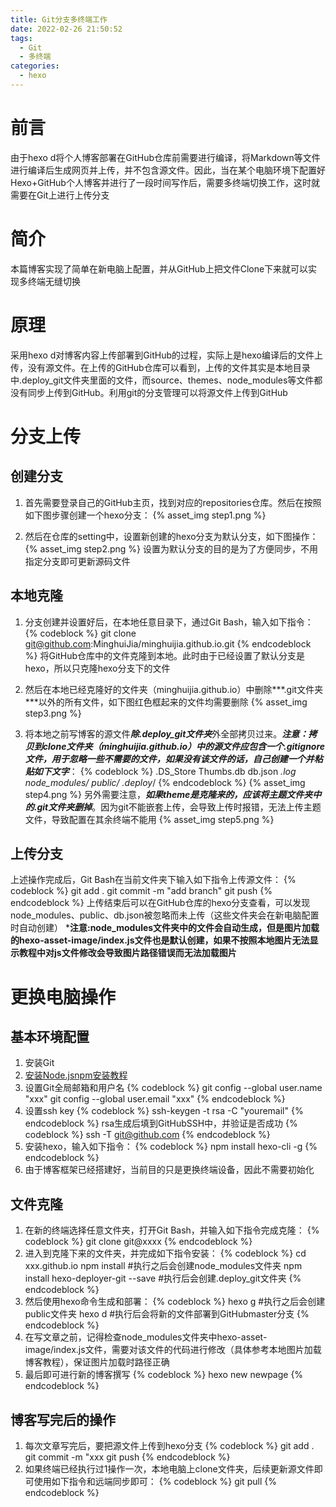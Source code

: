 ```yaml
---
title: Git分支多终端工作
date: 2022-02-26 21:50:52
tags:
  - Git
  - 多终端
categories:
  - hexo
---
```


# 前言
由于hexo d将个人博客部署在GitHub仓库前需要进行编译，将Markdown等文件进行编译后生成网页并上传，并不包含源文件。因此，当在某个电脑环境下配置好Hexo+GitHub个人博客并进行了一段时间写作后，需要多终端切换工作，这时就需要在Git上进行上传分支
<!-- more -->

# 简介
本篇博客实现了简单在新电脑上配置，并从GitHub上把文件Clone下来就可以实现多终端无缝切换

# 原理
采用hexo d对博客内容上传部署到GitHub的过程，实际上是hexo编译后的文件上传，没有源文件。在上传的GitHub仓库可以看到，上传的文件其实是本地目录中.deploy_git文件夹里面的文件，而source、themes、node_modules等文件都没有同步上传到GitHub。利用git的分支管理可以将源文件上传到GitHub

# 分支上传
## 创建分支
1. 首先需要登录自己的GitHub主页，找到对应的repositories仓库。然后在按照如下图步骤创建一个hexo分支：
{% asset_img step1.png %}

2. 然后在仓库的setting中，设置新创建的hexo分支为默认分支，如下图操作：
{% asset_img step2.png %}
设置为默认分支的目的是为了方便同步，不用指定分支即可更新源码文件

## 本地克隆
1. 分支创建并设置好后，在本地任意目录下，通过Git Bash，输入如下指令：
{% codeblock %}
	git clone git@github.com:MinghuiJia/minghuijia.github.io.git
{% endcodeblock %}
将GitHub仓库中的文件克隆到本地。此时由于已经设置了默认分支是hexo，所以只克隆hexo分支下的文件

2. 然后在本地已经克隆好的文件夹（minghuijia.github.io）中删除***\.git文件夹***以外的所有文件，如下图红色框起来的文件均需要删除
{% asset_img step3.png %}

3. 将本地之前写博客的源文件***除.deploy_git文件夹***外全部拷贝过来。***注意：拷贝到clone文件夹（minghuijia.github.io）中的源文件应包含一个.gitignore文件，用于忽略一些不需要的文件，如果没有该文件的话，自己创建一个并粘贴如下文字***：
{% codeblock %}
	.DS_Store
	Thumbs.db
	db.json
	*.log
	node_modules/
	public/
	.deploy*/
{% endcodeblock %}
{% asset_img step4.png %}
另外需要注意，***如果theme是克隆来的，应该将主题文件夹中的.git文件夹删掉***。因为git不能嵌套上传，会导致上传时报错，无法上传主题文件，导致配置在其余终端不能用
{% asset_img step5.png %}

## 上传分支
上述操作完成后，Git Bash在当前文件夹下输入如下指令上传源文件：
{% codeblock %}
	git add .
	git commit -m "add branch"
	git push
{% endcodeblock %}
上传结束后可以在GitHub仓库的hexo分支查看，可以发现node_modules、public、db.json被忽略而未上传（这些文件夹会在新电脑配置时自动创建）
***注意:node_modules文件夹中的文件会自动生成，但是图片加载的hexo-asset-image/index.js文件也是默认创建，如果不按照本地图片无法显示教程中对js文件修改会导致图片路径错误而无法加载图片**

# 更换电脑操作
## 基本环境配置
1. 安装Git
2. [安装Node.js](https://www.runoob.com/nodejs/nodejs-install-setup.html)[npm安装教程](https://www.cnblogs.com/quwaner/p/11541445.html)
3. 设置Git全局邮箱和用户名
{% codeblock %}
	git config --global user.name "xxx"
	git config --global user.email "xxx"
{% endcodeblock %}
4. 设置ssh key
{% codeblock %}
	ssh-keygen -t rsa -C "youremail"
{% endcodeblock %}
rsa生成后填到GitHubSSH中，并验证是否成功
{% codeblock %}
	ssh -T git@github.com
{% endcodeblock %}
5. 安装hexo，输入如下指令：
{% codeblock %}
	npm install hexo-cli -g
{% endcodeblock %}
6. 由于博客框架已经搭建好，当前目的只是更换终端设备，因此不需要初始化

## 文件克隆
1. 在新的终端选择任意文件夹，打开Git Bash，并输入如下指令完成克隆：
{% codeblock %}
	git clone git@xxxx
{% endcodeblock %}
2. 进入到克隆下来的文件夹，并完成如下指令安装：
{% codeblock %}
	cd xxx.github.io
	npm install		#执行之后会创建node_modules文件夹
	npm install hexo-deployer-git --save	#执行后会创建.deploy_git文件夹
{% endcodeblock %}
3. 然后使用hexo命令生成和部署：
{% codeblock %}
	hexo g		#执行之后会创建public文件夹
	hexo d	#执行后会将新的文件部署到GitHubmaster分支
{% endcodeblock %}
4. 在写文章之前，记得检查node_modules文件夹中hexo-asset-image/index.js文件，需要对该文件的代码进行修改（具体参考本地图片加载博客教程），保证图片加载时路径正确
5. 最后即可进行新的博客撰写
{% codeblock %}
	hexo new newpage
{% endcodeblock %}

## 博客写完后的操作
1. 每次文章写完后，要把源文件上传到hexo分支
{% codeblock %}
	git add .
	git commit -m "xxx
	git push
{% endcodeblock %}
2. 如果终端已经执行过1操作一次，本地电脑上clone文件夹，后续更新源文件即可使用如下指令和远端同步即可：
{% codeblock %}
	git pull
{% endcodeblock %}
